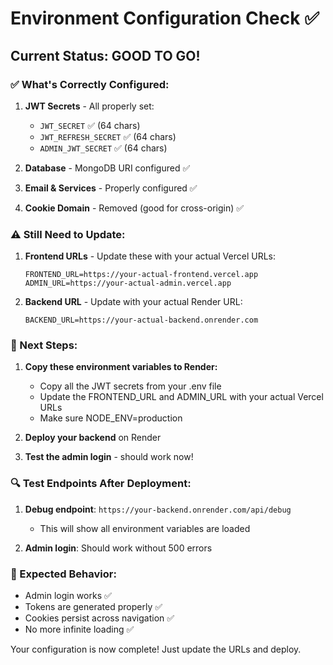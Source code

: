 # Environment Configuration Check ✅

## Current Status: GOOD TO GO! 

### ✅ What's Correctly Configured:

1. **JWT Secrets** - All properly set:
   - `JWT_SECRET` ✅ (64 chars)
   - `JWT_REFRESH_SECRET` ✅ (64 chars) 
   - `ADMIN_JWT_SECRET` ✅ (64 chars)

2. **Database** - MongoDB URI configured ✅

3. **Email & Services** - Properly configured ✅

4. **Cookie Domain** - Removed (good for cross-origin) ✅

### ⚠️ Still Need to Update:

1. **Frontend URLs** - Update these with your actual Vercel URLs:
   ```
   FRONTEND_URL=https://your-actual-frontend.vercel.app
   ADMIN_URL=https://your-actual-admin.vercel.app
   ```

2. **Backend URL** - Update with your actual Render URL:
   ```
   BACKEND_URL=https://your-actual-backend.onrender.com
   ```

### 🚀 Next Steps:

1. **Copy these environment variables to Render:**
   - Copy all the JWT secrets from your .env file
   - Update the FRONTEND_URL and ADMIN_URL with your actual Vercel URLs
   - Make sure NODE_ENV=production

2. **Deploy your backend** on Render

3. **Test the admin login** - should work now!

### 🔍 Test Endpoints After Deployment:

1. **Debug endpoint**: `https://your-backend.onrender.com/api/debug`
   - This will show all environment variables are loaded

2. **Admin login**: Should work without 500 errors

### 🎯 Expected Behavior:
- Admin login works ✅
- Tokens are generated properly ✅  
- Cookies persist across navigation ✅
- No more infinite loading ✅

Your configuration is now complete! Just update the URLs and deploy.
